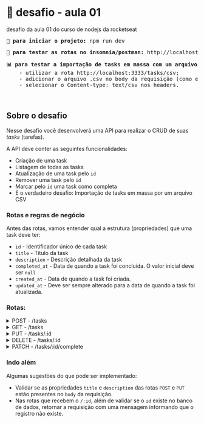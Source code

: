 # 🎯 desafio - aula 01

desafio da aula 01 do curso de nodejs da rocketseat

<pre><b>🚀 para iniciar o projeto:</b> npm run dev</pre>
<pre><b>🚏 para testar as rotas no insomnia/postman:</b> http://localhost:3333</pre>
<pre><b>📊 para testar a importação de tasks em massa com um arquivo .csv no insomnia/postman: </b> 
	- utilizar a rota http://localhost:3333/tasks/csv;
	- adicionar o arquivo .csv no body da requisição (como exemplo, utilizar o tasks.csv aqui do repo);
	- selecionar o Content-type: text/csv nos headers.
</pre>

<br>

## Sobre o desafio

Nesse desafio você desenvolverá uma API para realizar o CRUD de suas *tasks* (tarefas).

A API deve conter as seguintes funcionalidades:

- Criação de uma task
- Listagem de todas as tasks
- Atualização de uma task pelo `id`
- Remover uma task pelo `id`
- Marcar pelo `id` uma task como completa
- E o verdadeiro desafio: Importação de tasks em massa por um arquivo CSV

### Rotas e regras de negócio

Antes das rotas, vamos entender qual a estrutura (propriedades) que uma task deve ter:

- `id` - Identificador único de cada task
- `title` - Título da task
- `description` - Descrição detalhada da task
- `completed_at` - Data de quando a task foi concluída. O valor inicial deve ser `null`
- `created_at` - Data de quando a task foi criada.
- `updated_at` - Deve ser sempre alterado para a data de quando a task foi atualizada.

### Rotas:
<details>
	<summary>POST - /tasks</summary>
	<p>
    	Deve ser possível criar uma task no banco de dados, enviando os campos `title` e `description` por meio do `body` da requisição.
    	Ao criar uma task, os campos: `id`, `created_at`, `updated_at` e `completed_at` devem ser preenchidos automaticamente, conforme a orientação das propriedades acima.
	</p>
</details>    

<details>
	<summary>GET - /tasks</summary>
	<p>
    	Deve ser possível listar todas as tasks salvas no banco de dados.
    	Também deve ser possível realizar uma busca, filtrando as tasks pelo `title` e `description`
	</p>
</details>    

<details>
	<summary>PUT - /tasks/:id</summary>
	<p>
    	Deve ser possível atualizar uma task pelo `id`.
    	No `body` da requisição, deve receber somente o `title` e/ou `description` para serem atualizados.
		Se for enviado somente o `title`, significa que o `description` não pode ser atualizado e vice-versa.
		Antes de realizar a atualização, deve ser feito uma validação se o `id` pertence a uma task salva no banco de dados.
	</p>
</details>    

<details>
	<summary>DELETE - /tasks/:id</summary>
	<p>
    	Deve ser possível remover uma task pelo `id`.
    	Antes de realizar a remoção, deve ser feito uma validação se o `id` pertence a uma task salva no banco de dados.
	</p>
</details>    

<details>
	<summary>PATCH - /tasks/:id/complete</summary>
	<p>
    	Deve ser possível marcar a task como completa ou não. Isso significa que se a task estiver concluída, deve voltar ao seu estado “normal”.
    	Antes da alteração, deve ser feito uma validação se o `id` pertence a uma task salva no banco de dados.
	</p>
</details>

### Indo além

Algumas sugestões do que pode ser implementado:

- Validar se as propriedades `title` e `description` das rotas `POST` e `PUT` estão presentes no `body` da requisição.
- Nas rotas que recebem o `/:id`, além de validar se o `id` existe no banco de dados, retornar a requisição com uma mensagem informando que o registro não existe.
